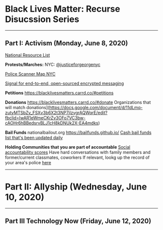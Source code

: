 # Black Lives Matter: Recurse Disucssion Series
---
## Part I: Activism (Monday, June 8, 2020)

[National Resource List](https://docs.google.com/document/d/1CjZMORRVuv-I-qo4B0YfmOTqIOa3GUS207t5iuLZmyA/mobilebasic)

**Protests/Marches:**
NYC: [@justiceforgeorgenyc](https://www.instagram.com/justiceforgeorgenyc/)

[Police Scanner Map NYC](https://scanmap.frnsys.com/NY/)

[Signal for end-to-end, open-sourced encrypted messaging](https://signal.org/
)

**Petitions**
https://blacklivesmatters.carrd.co/#petitions

**Donations**
https://blacklivesmatters.carrd.co/#donate
Organizations that will match donations](https://docs.google.com/document/d/11dLmq-zutyMTSbZy_FSXv3b6X2t3NP7jlzvgrAQWqrE/edit?fbclid=IwAR1eWmeCKrZv3OFo7VC3bw-cAOHr6hBBedsrvBLJ1cH8kDNUk2X-EA4mdks)

**Bail Funds**
nationalbailout.org
https://bailfunds.github.io/
[Cash bail funds list that's been updated daily](https://docs.google.com/document/d/1Peqd9TCmmqxty8Cco6DKsKX8D5tj9Vb9kREozbYJVXc/edit
)

**Holding Communities that you are part of accountable**
[Social accountability scores](https://docs.google.com/spreadsheets/d/1v0eRi7i3X3u-qGOj3xvRmd1WshDRYHoi_UFojUKmMsU/htmlview
)
Have hard conversations with family members and former/current classmates, coworkers
If relevant, lookg up the record of your area's police [here](https://mappingpoliceviolence.org/
)

---
# Part II: Allyship (Wednesday, June 10, 2020)

---
## Part III Technology Now (Friday, June 12, 2020)